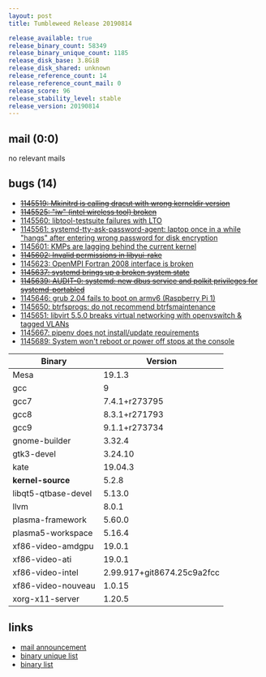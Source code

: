 ```yaml
---
layout: post
title: Tumbleweed Release 20190814

release_available: true
release_binary_count: 58349
release_binary_unique_count: 1185
release_disk_base: 3.8GiB
release_disk_shared: unknown
release_reference_count: 14
release_reference_count_mail: 0
release_score: 96
release_stability_level: stable
release_version: 20190814
---
```


## mail (0:0)

no relevant mails

## bugs (14)

<!--more-->

- ~~[1145519: Mkinitrd is calling dracut with wrong kerneldir version](https://bugzilla.opensuse.org/show_bug.cgi?id=1145519)~~
- ~~[1145525: "iw" (intel wireless tool) broken](https://bugzilla.opensuse.org/show_bug.cgi?id=1145525)~~
- [1145560: libtool-testsuite failures with LTO](https://bugzilla.opensuse.org/show_bug.cgi?id=1145560)
- [1145561: systemd-tty-ask-password-agent: laptop once in a while "hangs" after entering wrong password for disk encryption](https://bugzilla.opensuse.org/show_bug.cgi?id=1145561)
- [1145601: KMPs are lagging behind the current kernel](https://bugzilla.opensuse.org/show_bug.cgi?id=1145601)
- ~~[1145602: Invalid permissions in libyui-rake](https://bugzilla.opensuse.org/show_bug.cgi?id=1145602)~~
- [1145623: OpenMPI Fortran 2008 interface is broken](https://bugzilla.opensuse.org/show_bug.cgi?id=1145623)
- ~~[1145637: systemd brings up a broken system state](https://bugzilla.opensuse.org/show_bug.cgi?id=1145637)~~
- ~~[1145639: AUDIT-0: systemd: new dbus service and polkit privileges for systemd-portabled](https://bugzilla.opensuse.org/show_bug.cgi?id=1145639)~~
- [1145646: grub 2.04 fails to boot on armv6 (Raspberry Pi 1)](https://bugzilla.opensuse.org/show_bug.cgi?id=1145646)
- [1145650: btrfsprogs: do not recommend btrfsmaintenance](https://bugzilla.opensuse.org/show_bug.cgi?id=1145650)
- [1145651: libvirt 5.5.0 breaks virtual networking with openvswitch & tagged VLANs](https://bugzilla.opensuse.org/show_bug.cgi?id=1145651)
- [1145667: pipenv does not install/update requirements](https://bugzilla.opensuse.org/show_bug.cgi?id=1145667)
- [1145689: System won't reboot or power off stops at the console](https://bugzilla.opensuse.org/show_bug.cgi?id=1145689)

Binary | Version
--- | ---
Mesa | 19.1.3
gcc | 9
gcc7 | 7.4.1+r273795
gcc8 | 8.3.1+r271793
gcc9 | 9.1.1+r273734
gnome-builder | 3.32.4
gtk3-devel | 3.24.10
kate | 19.04.3
**kernel-source** | 5.2.8
libqt5-qtbase-devel | 5.13.0
llvm | 8.0.1
plasma-framework | 5.60.0
plasma5-workspace | 5.16.4
xf86-video-amdgpu | 19.0.1
xf86-video-ati | 19.0.1
xf86-video-intel | 2.99.917+git8674.25c9a2fcc
xf86-video-nouveau | 1.0.15
xorg-x11-server | 1.20.5

## links

- [mail announcement](https://lists.opensuse.org/opensuse-factory/2019-08/msg00107.html)
- [binary unique list](http://download.opensuse.org/history/20190814/rpm.unique.list)
- [binary list](http://download.opensuse.org/history/20190814/rpm.list)
